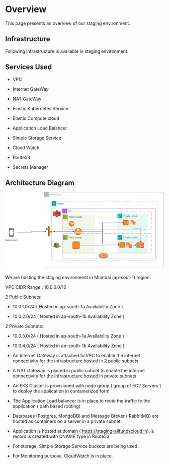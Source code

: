 # Overview

This page presents an overview of our staging environment.

## Infrastructure

Following infrastructure is available in staging environment.

## Services Used

- VPC

- Internet GateWay

- NAT GateWay

- Elastic Kubernetes Service

- Elastic Compute cloud

- Application Load Balancer

- Simple Storage Service

- Cloud Watch

- Route53

- Secrets Manager

## Architecture Diagram

![Fintrust Staging ENvironment](./fintrust-staging-environment.jpg)


We are hosting the staging environment in Mumbai (ap-sout-1) region.

VPC CIDR Range : 10.0.0.0/16

2 Public Subnets: 

 - 10.0.1.0/24  ( Hosted in ap-south-1a Availability Zone )

 - 10.0.2.0/24  ( Hosted in ap-south-1b Availability Zone )

2 Private Subnets:

 - 10.0.3.0/24   ( Hosted in ap-south-1a Availability Zone )

 - 10.0.4.0/24   ( Hosted in ap-south-1b Availability Zone )

- An Internet Gateway is attached to VPC to enable the internet connectivity for the infrastructure hosted in 2 public subnets

- A NAT Gateway is placed in public subnet to enable the internet connectivity for the infrastructure hosted in private subnets

- An EKS Cluster is provisioned with node group ( group of EC2 Servers ) to deploy the application in containerized form.

- The Application Load balancer is in place to route the traffic to the application ( path based routing)

- Databases (Postgres, MongoDB)  and Message Broker ( RabbitMQ) are hosted as containers on a server in a private subnet.

- Application is hosted at domain ( https://staging-allfundscloud.in), a record is created with CNAME type in Route53

- For storage, Simple Storage Service buckets are being used.

- For Monitoring purpose, CloudWatch is in place.